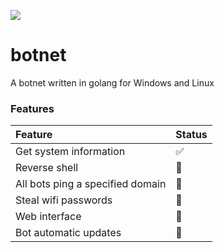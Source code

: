 ![](https://github.com/Inffinite/botnet/blob/main/banner.jpg?raw=true)

# botnet
A botnet written in golang for Windows and Linux

### Features

| Feature | Status |
| :--- | :--- |
| Get system information | :white_check_mark: |
| Reverse shell | :construction: |
| All bots ping a specified domain | :construction: |
| Steal wifi passwords | :construction: |
| Web interface | :construction: |
| Bot automatic updates | :construction: |
